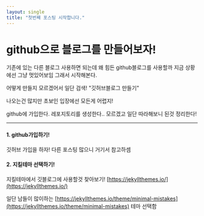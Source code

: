 ```yaml
---
layout: single
title: "첫번째 포스팅 시작합니다."
---
```


# github으로 블로그를 만들어보자!

기존에 있는 다른 블로그 사용하면 되는데 왜 힘든 github블로그를 사용할까
지금 상황에선 그냥 멋있어보임 그래서 시작해본다.

어떻게 만들지 모르겠어서 일단 검색!
"깃허브블로그 만들기"

나오는건 많지만 초보인 입장에선 모든게 어렵지!

github에 가입한다. 레포지토리를 생성한다..  모르겠고 
일단 따라해보니 된것 정리한다!

<hr> 

#### 1. github가입하기!
깃허브 가입을 하자! 다른 포스팅 많으니 거기서 참고하셈


#### 2. 지킬테마 선택하기!
지킬테마에서 깃블로그에 사용할것 찾아보기!
[https://jekyllthemes.io/](https://jekyllthemes.io/)

일단 남들이 많이하는 
[https://jekyllthemes.io/theme/minimal-mistakes](https://jekyllthemes.io/theme/minimal-mistakes) 테마 선택함


